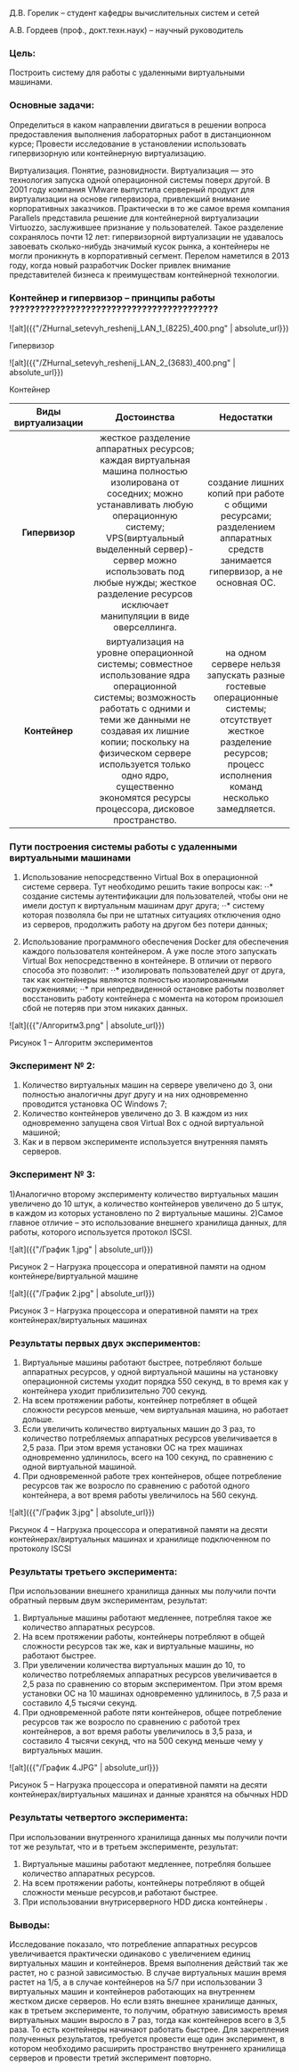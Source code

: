 Д.В. Горелик – студент кафедры вычислительных систем и сетей

А.В. Гордеев (проф., докт.техн.наук) – научный руководитель

### Цель:

Построить систему для работы с удаленными виртуальными машинами.

### Основные задачи:

Определиться в каком направлении двигаться в решении вопроса предоставления выполнения лабораторных работ в дистанционном курсе;
Провести исследование в установлении использовать гипервизорную или контейнерную виртуализацию.

Виртуализация. Понятие, разновидности. 
 Виртуализация — это технология запуска одной операционной системы поверх другой. В 2001 году компания VMware выпустила серверный продукт для виртуализации на основе гипервизора, привлекший внимание корпоративных заказчиков. Практически в то же самое время компания Parallels представила решение для контейнерной виртуализации Virtuozzo, заслужившее признание у пользователей. Такое разделение сохранялось почти 12 лет: гипервизорной виртуализации не удавалось завоевать сколько-нибудь значимый кусок рынка, а контейнеры не могли проникнуть в корпоративный сегмент. Перелом наметился в 2013 году, когда новый разработчик Docker привлек внимание представителей бизнеса к преимуществам контейнерной технологии.

### Контейнер и гипервизор – принципы работы ?????????????????????????????????????????

 
![alt]({{"/ZHurnal_setevyh_reshenij_LAN_1_(8225)_400.png" | absolute_url}}) 

Гипервизор

![alt]({{"/ZHurnal_setevyh_reshenij_LAN_2_(3683)_400.png" | absolute_url}}) 

Контейнер

 
Виды виртуализации | Достоинства | Недостатки
:---: | :---: | :---: 
**Гипервизор** | жесткое разделение аппаратных ресурсов; каждая виртуальная машина полностью изолирована от соседних; можно устанавливать любую операционную систему; VPS(виртуальный выделенный сервер)-сервер можно использовать под любые нужды; жесткое разделение ресурсов исключает манипуляции в виде оверселлинга. | создание лишних копий при работе с общими ресурсами; разделением аппаратных средств занимается гипервизор, а не основная ОС.
**Контейнер** | виртуализация на уровне операционной системы; совместное использование ядра операционной системы; возможность работать с одними и теми же данными не создавая их лишние копии; поскольку на физическом сервере используется только одно ядро, существенно экономятся ресурсы процессора, дисковое пространство. | на одном сервере нельзя запускать разные гостевые операционные системы; отсутствует жесткое разделение ресурсов; процесс исполнения команд несколько замедляется. 

 
### Пути построения системы работы с удаленными виртуальными машинами
 
1) Использование непосредственно Virtual Box в операционной системе сервера. Тут необходимо решить такие вопросы как: 
	⋅⋅* создание системы аутентификации для пользователей, чтобы они не имели доступ к виртуальным машинам друг друга;
	⋅⋅* систему которая позволяла бы при не штатных ситуациях отключения одно из серверов, продолжить работу на другом без потери данных;
	
2) Использование программного обеспечения Docker для обеспечения каждого пользователя контейнером. А уже после этого запускать Virtual Box непосредственно в контейнере. В отличии от первого способа это позволит:
	⋅⋅* изолировать пользователей друг от друга, так как контейнеры являются полностью изолированными окружениями;
	⋅⋅* при непредвиденной остановке работы позволяет восстановить работу контейнера с момента на котором произошел сбой не потеряв при этом никаких данных.

![alt]({{"/Алгоритм3.png" | absolute_url}}) 

Рисунок 1 – Алгоритм экспериментов

### Эксперимент № 2:
 
1) Количество виртуальных машин на сервере увеличено до 3, они полностью аналогичны друг другу и на них одновременно проводится установка  ОС Windows 7;
2) Количество контейнеров увеличено до 3. В каждом из них одновременно запущена своя Virtual Box с одной виртуальной машиной;
3) Как и в первом эксперименте используется внутренняя память серверов. 

### Эксперимент № 3:
 
1)Аналогично второму эксперименту количество виртуальных машин увеличено до 10 штук, а количество контейнеров увеличено до 5 штук, в каждом из которых установлено по 2 виртуальные машины. 
2)Самое главное отличие – это использование внешнего хранилища данных, для работы, которого используется протокол ISCSI.

![alt]({{"/График 1.jpg" | absolute_url}}) 

Рисунок 2 – Нагрузка процессора и оперативной памяти на одном контейнере/виртуальной машине
 
![alt]({{"/График 2.jpg" | absolute_url}}) 

Рисунок 3 – Нагрузка процессора и оперативной памяти на трех контейнерах/виртуальных машинах

### Результаты первых двух  экспериментов:
  
1) Виртуальные машины работают быстрее, потребляют больше аппаратных ресурсов, у одной виртуальной машины на установку операционной системы уходит порядка 550 секунд, в то время как у контейнера уходит приблизительно 700 секунд. 
2) На всем протяжении работы, контейнер потребляет в общей сложности ресурсов меньше, чем виртуальная машина, но работает дольше.
3) Если увеличить количество виртуальных машин до 3 раз, то количество потребляемых аппаратных ресурсов увеличивается в 2,5 раза. При этом время установки ОС на трех машинах одновременно удлинилось, всего на 100 секунд, по сравнению с одной виртуальной машиной.
4) При одновременной работе трех контейнеров, общее потребление ресурсов так же возросло по сравнению с работой одного контейнера, а вот время работы увеличилось на 560 секунд.

![alt]({{"/График 3.jpg" | absolute_url}}) 

Рисунок 4 – Нагрузка процессора и оперативной памяти на десяти контейнерах/виртуальных машинах и хранилище подключенном по протоколу ISCSI

### Результаты третьего эксперимента:
  
 При использовании внешнего хранилища данных мы получили почти обратный первым двум экспериментам, результат:
1) Виртуальные машины работают медленнее, потребляя такое же количество аппаратных ресурсов. 
2) На всем протяжении работы, контейнеры потребляют в общей сложности ресурсов так же, как и виртуальные машины, но работают быстрее.
3) При увеличении количества виртуальных машин до 10, то количество потребляемых аппаратных ресурсов увеличивается в 2,5 раза по сравнению со вторым экспериментом. При этом время установки ОС на 10 машинах одновременно удлинилось, в 7,5 раза и составило 4,5 тысячи секунд.
4) При одновременной работе пяти контейнеров, общее потребление ресурсов так же возросло по сравнению с работой трех контейнеров, а вот время работы увеличилось в 3,5 раза, и составило 4 тысячи секунд, что на 500 секунд меньше чему у виртуальных машин.

![alt]({{"/График 4.JPG" | absolute_url}}) 

Рисунок 5 – Нагрузка процессора и оперативной памяти на десяти контейнерах/виртуальных машинах и данные хранятся на обычных HDD

### Результаты четвертого эксперимента:

 При использовании внутренного хранилища данных мы получили почти тот же результат, что и в третьем эксперименте, результат:
1) Виртуальные машины работают медленнее, потребляя большее количество аппаратных ресурсов. 
2) На всем протяжении работы, контейнеры потребляют в общей сложности меньше ресурсов,и работают быстрее.
3) При использовании внутрисерверного HDD диска контейнеры .

### Выводы:
 
Исследование показало, что потребление аппаратных ресурсов увеличивается практически одинаково с увеличением единиц виртуальных машин и контейнеров. Время выполнения действий так же растет, но с разной зависимостью. В случае виртуальных машин время растет на 1/5, а в случае контейнеров на 5/7 при использовании 3 виртуальных машин и контейнеров работающих на внутреннем жестком диске серверов. Но если взять внешнее хранилище данных, как в третьем эксперименте, то получим, обратную зависимость время виртуальных машин выросло в 7 раз, тогда как контейнеров всего в 3,5 раза. То есть контейнеры начинают работать быстрее. Для закрепления полученных результатов, требуется провести еще один эксперимент, в котором необходимо расширить пространство внутреннего хранилища серверов и провести третий эксперимент повторно.

 
